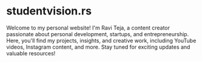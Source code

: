 # studentvision.rs
Welcome to my personal website! I'm Ravi Teja, a content creator passionate about personal development, startups, and entrepreneurship. Here, you'll find my projects, insights, and creative work, including YouTube videos, Instagram content, and more. Stay tuned for exciting updates and valuable resources!
